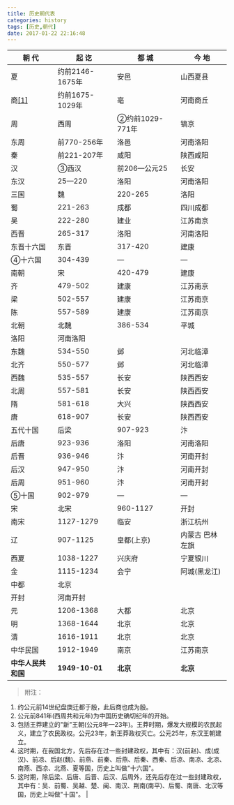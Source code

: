 ```yaml
---
title: 历史朝代表
categories: history
tags: [历史,朝代]
date: 2017-01-22 22:16:48
---
```


| 朝 代         | 起 讫            | 都 城          | 今 地      |
| ----------- | -------------- | ------------ | -------- |
| 夏           | 约前2146-1675年   | 安邑           | 山西夏县     |
| 商[[1]](#1)  | 约前1675-1029年   | 亳            | 河南商丘     |
| 周           | 西周             | ②约前1029-771年 | 镐京       |
| 东周          | 前770-256年      | 洛邑           | 河南洛阳     |
| 秦           | 前221-207年      | 咸阳           | 陕西咸阳     |
| 汉           | ③西汉            | 前206—公元25    | 长安       |
| 东汉          | 25—220         | 洛阳           | 河南洛阳     |
| 三国          | 魏              | 220-265      | 洛阳       |
| 蜀           | 221-263        | 成都           | 四川成都     |
| 吴           | 222-280        | 建业           | 江苏南京     |
| 西晋          | 265-317        | 洛阳           | 河南洛阳     |
| 东晋十六国       | 东晋             | 317-420      | 建康       |
| ④十六国        | 304-439        | —            | —        |
| 南朝          | 宋              | 420-479      | 建康       |
| 齐           | 479-502        | 建康           | 江苏南京     |
| 梁           | 502-557        | 建康           | 江苏南京     |
| 陈           | 557-589        | 建康           | 江苏南京     |
| 北朝          | 北魏             | 386-534      | 平城       |
| 洛阳          | 河南洛阳           |              |          |
| 东魏          | 534-550        | 邺            | 河北临漳     |
| 北齐          | 550-577        | 邺            | 河北临漳     |
| 西魏          | 535-557        | 长安           | 陕西西安     |
| 北周          | 557-581        | 长安           | 陕西西安     |
| 隋           | 581-618        | 大兴           | 陕西西安     |
| 唐           | 618-907        | 长安           | 陕西西安     |
| 五代十国        | 后梁             | 907-923      | 汴        |
| 后唐          | 923-936        | 洛阳           | 河南洛阳     |
| 后晋          | 936-946        | 汴            | 河南开封     |
| 后汉          | 947-950        | 汴            | 河南开封     |
| 后周          | 951-960        | 汴            | 河南开封     |
| ⑤十国         | 902-979        | —            | —        |
| 宋           | 北宋             | 960-1127     | 开封       |
| 南宋          | 1127-1279      | 临安           | 浙江杭州     |
| 辽           | 907-1125       | 皇都(上京)       | 内蒙古 巴林左旗 |
| 西夏          | 1038-1227      | 兴庆府          | 宁夏银川     |
| 金           | 1115-1234      | 会宁           | 阿城(黑龙江)  |
| 中都          | 北京             |              |          |
| 开封          | 河南开封           |              |          |
| 元           | 1206-1368      | 大都           | 北京       |
| 明           | 1368-1644      | 北京           | 北京       |
| 清           | 1616-1911      | 北京           | 北京       |
| 中华民国        | 1912-1949      | 南京           | 江苏南京     |
| **中华人民共和国** | **1949-10-01** | **北京**       | **北京**   |

> 附注：

1. <span id="1">约公元前14世纪盘庚迁都于殷，此后商也成为殷。</span>
2. 公元前841年(西周共和元年)为中国历史确切纪年的开始。
3. 包括王莽建立的"新"王朝(公元8年—23年)。王莽时期，爆发大规模的农民起义，建立了农民政权。公元23年，新王莽政权灭亡。公元25年，东汉王朝建立。
4. 这时期，在我国北方，先后存在过一些封建政权，其中有：汉(前赵)、成(成汉)、前凉、后赵(魏)、前燕、前秦、后燕、后秦、西秦、后凉、南凉、北凉、南燕、西凉、北燕、夏等国，历史上叫做"十六国"。
5. 这时期，除后梁、后唐、后晋、后汉、后周外，还先后存在过一些封建政权，其中有：吴、前蜀、吴越、楚、闽、南汉、荆南(南平)、后蜀、南唐、北汉等国，历史上叫做"十国"。 |





